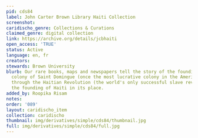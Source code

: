 ```yaml
---
pid: cds84
label: John Carter Brown Library Haiti Collection
screenshot: 
caridischo_genre: Collections & Curations
claimed_genre: digital collection
link: https://archive.org/details/jcbhaiti
open_access: 'TRUE'
status: Active
language: en, fr
creators: 
stewards: Brown University
blurb: Our rare books, maps and newspapers tell the story of the founding of the French
  colony of Saint Domingue (once the most lucrative colony in the Americas), its demise
  through the Haitian Revolution (the world's only successful slave revolution) and
  the founding of Haiti in its place.
added_by: Roopika Risam
notes: 
order: '089'
layout: caridischo_item
collection: caridischo
thumbnail: img/derivatives/simple/cds84/thumbnail.jpg
full: img/derivatives/simple/cds84/full.jpg
---
```

